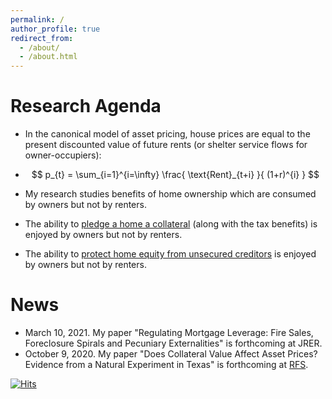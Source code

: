 ```yaml
---
permalink: /
author_profile: true
redirect_from: 
  - /about/
  - /about.html
---
```


<!-- 
include Title "About me"
---
permalink: /
title: "About me"
excerpt: "About me"
author_profile: true
redirect_from: 
  - /about/
  - /about.html
---
-->

<!--
* I am an Assistant Professor 
in the [Real Estate Department](https://zicklin.baruch.cuny.edu/Department/real-estate-faculty/)
at the [Zicklin School of Business](https://zicklin.baruch.cuny.edu/) 
at [Baruch College](https://www.baruch.cuny.edu/). 
* My research studies interactions between real estate markets, financial markets, and the rest of the economy. 
* I received a PhD from [Wharton](https://doctoral.wharton.upenn.edu/) in 2015 and a Bachelor's degree from [Brandeis](https://www.brandeis.edu/economics/people/index.html) in 2008.
-->

# Research Agenda
* In the canonical model of asset pricing, house prices are equal to the present discounted value 
of future rents (or shelter service flows for owner-occupiers):

* $$ p_{t} = \sum_{i=1}^{i=\infty} \frac{ \text{Rent}_{t+i} }{ (1+r)^{i} } $$
* My research studies benefits of home ownership which are consumed by owners but not by renters. 
* The ability to [pledge a home a collateral](https://papers.ssrn.com/sol3/papers.cfm?abstract_id=2815609) (along with the tax benefits) is enjoyed by owners but not by renters.
* The ability to [protect home equity from unsecured creditors](https://papers.ssrn.com/sol3/papers.cfm?abstract_id=3763242) is enjoyed by owners but not by renters.


# News
* March 10, 2021. 
My paper "Regulating Mortgage Leverage: Fire Sales, Foreclosure Spirals and Pecuniary Externalities" is forthcoming at JRER.
* October 9, 2020. 
My paper "Does Collateral Value Affect Asset Prices? Evidence from a Natural Experiment in Texas" is forthcoming at [RFS](https://academic.oup.com/rfs/advance-article-abstract/doi/10.1093/rfs/hhaa117/5920333?redirectedFrom=fulltext).

[![Hits](https://hits.seeyoufarm.com/api/count/incr/badge.svg?url=https%3A%2F%2Fazev77.github.io&count_bg=%23FFFFFF&title_bg=%23FFFFFF&icon=&icon_color=%23FFFFFF&title=AAZ&edge_flat=false)](https://hits.seeyoufarm.com)

